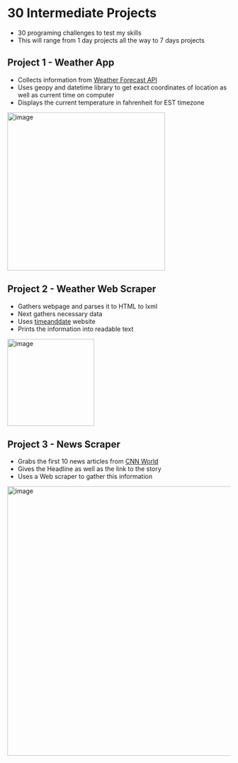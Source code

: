 # 30 Intermediate Projects
- 30 programing challenges to test my skills
- This will range from 1 day projects all the way to 7 days projects

## Project 1 - Weather App
- Collects information from [Weather Forecast API](https://open-meteo.com/)
- Uses geopy and datetime library to get exact coordinates of location as well as current time on computer
- Displays the current temperature in fahrenheit for EST timezone

[<img width="356" alt="image" src="https://github.com/user-attachments/assets/bb941b1e-8603-4b9e-bdc7-188a5d490fd1" />](https://github.com/maxwelllokshin1/30-Intermediate-Projects/blob/main/WeatherApp.py)

## Project 2 - Weather Web Scraper
- Gathers webpage and parses it to HTML to lxml
- Next gathers necessary data
- Uses [timeanddate](https://www.timeanddate.com/weather/) website
- Prints the information into readable text

[<img width="196" alt="image" src="https://github.com/user-attachments/assets/5737262e-c6ee-47d4-8d43-d70cd6fa6286" />](https://github.com/maxwelllokshin1/30-Intermediate-Projects/blob/main/WeatherScraper.py)

## Project 3 - News Scraper
- Grabs the first 10 news articles from [CNN World](https://www.cnn.com/world)
- Gives the Headline as well as the link to the story
- Uses a Web scraper to gather this information

[<img width="607" alt="image" src="https://github.com/user-attachments/assets/4a363ea6-e8ee-4f0e-9a8b-2a0ec1dfc8ab" />](https://github.com/maxwelllokshin1/30-Intermediate-Projects/blob/main/NewsScraper.py)

